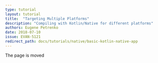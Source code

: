 ```yaml
---
type: tutorial
layout: tutorial
title:  "Targeting Multiple Platforms"
description: "Compiling with Kotlin/Native for different platforms"
authors: Eugene Petrenko
date: 2018-07-10
issue: EVAN-5121
redirect_path: docs/tutorials/native/basic-kotlin-native-app
---
```


The page is moved
